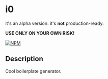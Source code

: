 # i0

it's an alpha version. it's **not** production-ready.

**USE ONLY ON YOUR OWN RISK!**

[![NPM](https://nodei.co/npm/i0.png?downloads=true&downloadRank=true&stars=true)](https://nodei.co/npm/i0/)

## Description
Cool boilerplate generator.
